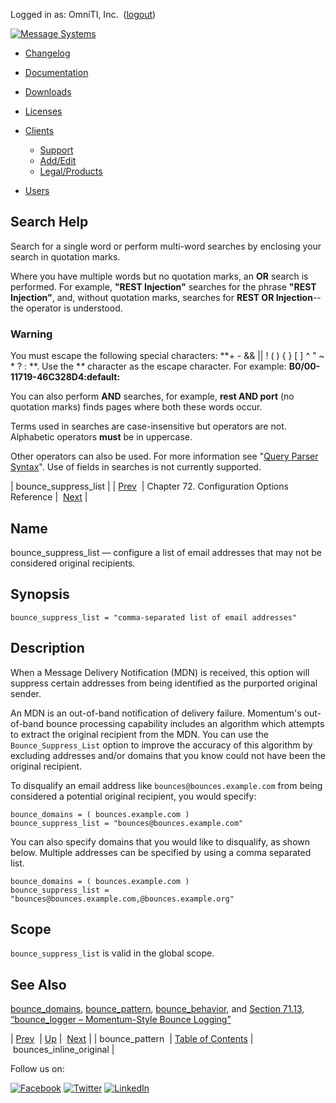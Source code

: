 Logged in as: OmniTI, Inc.  ([logout](https://support.messagesystems.com/logout.php))

[![Message Systems](https://support.messagesystems.com/images/ms-white205.png)](https://support.messagesystems.com/start.php) 

*   [Changelog](https://support.messagesystems.com/start.php?show=changelog)
*   [Documentation](https://support.messagesystems.com/docs/)
*   [Downloads](https://support.messagesystems.com/start.php)

*   [Licenses](https://support.messagesystems.com/license_summary.php)
*   <a href="">Clients</a>
    *   [Support](https://support.messagesystems.com/cs.php)
    *   [Add/Edit](https://support.messagesystems.com/edit_client.php)
    *   [Legal/Products](https://support.messagesystems.com/edit_products.php)
*   [Users](https://support.messagesystems.com/edit_customer.php)

## Search Help

Search for a single word or perform multi-word searches by enclosing your search in quotation marks.

Where you have multiple words but no quotation marks, an **OR** search is performed. For example, **"REST Injection"** searches for the phrase **"REST Injection"**, and, without quotation marks, searches for **REST OR Injection**--the operator is understood.

### Warning

You must escape the following special characters: **+ - && || ! ( ) { } [ ] ^ " ~ * ? : \**. Use the **\** character as the escape character. For example: **B0/00-11719-46C328D4\:default\:**

You can also perform **AND** searches, for example, **rest AND port** (no quotation marks) finds pages where both these words occur.

Terms used in searches are case-insensitive but operators are not. Alphabetic operators **must** be in uppercase.

Other operators can also be used. For more information see "[Query Parser Syntax](https://lucene.apache.org/core/old_versioned_docs/versions/3_0_0/queryparsersyntax.html)". Use of fields in searches is not currently supported.

| bounce_suppress_list |
| [Prev](conf.ref.bounce_pattern.php)  | Chapter 72. Configuration Options Reference |  [Next](conf.ref.bounces_inline_original.php) |

<a name="conf.ref.bounce_suppress_list"></a>
## Name

bounce_suppress_list — configure a list of email addresses that may not be considered original recipients.

## Synopsis

`bounce_suppress_list = "comma-separated list of email addresses"`

<a name="idp23773152"></a>
## Description

When a Message Delivery Notification (MDN) is received, this option will suppress certain addresses from being identified as the purported original sender.

An MDN is an out-of-band notification of delivery failure. Momentum's out-of-band bounce processing capability includes an algorithm which attempts to extract the original recipient from the MDN. You can use the `Bounce_Suppress_List` option to improve the accuracy of this algorithm by excluding addresses and/or domains that you know could not have been the original recipient.

To disqualify an email address like `bounces@bounces.example.com` from being considered a potential original recipient, you would specify:

```
bounce_domains = ( bounces.example.com )
bounce_suppress_list = "bounces@bounces.example.com"
```

You can also specify domains that you would like to disqualify, as shown below. Multiple addresses can be specified by using a comma separated list.

```
bounce_domains = ( bounces.example.com )
bounce_suppress_list = "bounces@bounces.example.com,@bounces.example.org"
```
<a name="idp23779616"></a>
## Scope

`bounce_suppress_list` is valid in the global scope.

<a name="idp23781888"></a>
## See Also

[bounce_domains](conf.ref.bounce_domains.php "bounce_domains"), [bounce_pattern](conf.ref.bounce_pattern.php "bounce_pattern"), [bounce_behavior](conf.ref.bounce_behavior.php "bounce_behavior"), and [Section 71.13, “bounce_logger – Momentum-Style Bounce Logging”](modules.bounce_logger.php "71.13. bounce_logger – Momentum-Style Bounce Logging")

| [Prev](conf.ref.bounce_pattern.php)  | [Up](config.options.ref.php) |  [Next](conf.ref.bounces_inline_original.php) |
| bounce_pattern  | [Table of Contents](index.php) |  bounces_inline_original |

Follow us on:

[![Facebook](https://support.messagesystems.com/images/icon-facebook.png)](http://www.facebook.com/messagesystems) [![Twitter](https://support.messagesystems.com/images/icon-twitter.png)](http://twitter.com/#!/MessageSystems) [![LinkedIn](https://support.messagesystems.com/images/icon-linkedin.png)](http://www.linkedin.com/company/message-systems)